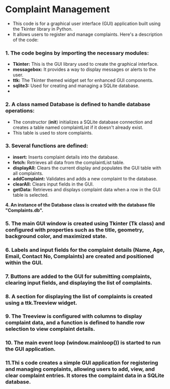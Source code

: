 # Complaint Management
* This code is for a graphical user interface (GUI) application built using the Tkinter library in Python.
* It allows users to register and manage complaints. Here's a description of the code:

### 1. The code begins by importing the necessary modules:
* **Tkinter:** This is the GUI library used to create the graphical interface.
* **messagebox:** It provides a way to display messages or alerts to the user.
* **ttk:** The Tkinter themed widget set for enhanced GUI components.
* **sqlite3:** Used for creating and managing a SQLite database.
* 
### 2. A class named Database is defined to handle database operations:
* The constructor (__init__) initializes a SQLite database connection and creates a table named complaintList if it doesn't already exist.
* This table is used to store complaints.
  
### 3. Several functions are defined:

* **insert:** Inserts complaint details into the database.
* **fetch:** Retrieves all data from the complaintList table.
* **displayAll:** Clears the current display and populates the GUI table with all complaints.
* **addComplaint:** Validates and adds a new complaint to the database.
* **clearAll:** Clears input fields in the GUI.
* **getData:** Retrieves and displays complaint data when a row in the GUI table is selected.
  
**4. An instance of the Database class is created with the database file "Complaints.db".**

###  5. The main GUI window is created using Tkinter (Tk class) and configured with properties such as the title, geometry, background color, and maximized state.

###  6. Labels and input fields for the complaint details (Name, Age, Email, Contact No, Complaints) are created and positioned within the GUI.

### 7. Buttons are added to the GUI for submitting complaints, clearing input fields, and displaying the list of complaints.

### 8. A section for displaying the list of complaints is created using a ttk.Treeview widget.

### 9. The Treeview is configured with columns to display complaint data, and a function is defined to handle row selection to view complaint details.

### 10. The main event loop (window.mainloop()) is started to run the GUI application.

### 11.Thi s code creates a simple GUI application for registering and managing complaints, allowing users to add, view, and clear complaint entries. It stores the complaint data in a SQLite database.
